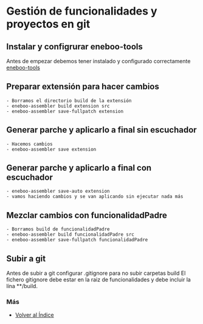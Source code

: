 # Gestión de funcionalidades y proyectos en git

## Instalar y configrurar eneboo-tools

Antes de empezar debemos tener instalado y configurado correctamente [eneboo-tools](./index.md)

## Preparar extensión para hacer cambios
    
    - Borramos el directorio build de la extensión
    - eneboo-assembler build extension src
    - eneboo-assembler save-fullpatch extension

## Generar parche y aplicarlo a final sin escuchador

    - Hacemos cambios
    - eneboo-assembler save extension

## Generar parche y aplicarlo a final con escuchador

    - eneboo-assembler save-auto extension
    - vamos haciendo cambios y se van aplicando sin ejecutar nada más

## Mezclar cambios con funcionalidadPadre

    - Borramos build de funcionalidadPadre
    - eneboo-assembler build funcionalidadPadre src
    - eneboo-assembler save-fullpatch funcionalidadPadre

## Subir a git

Antes de subir a git configurar .gitignore para no subir carpetas build
El fichero gitignore debe estar en la raiz de funcionalidades y debe incluir la lína **/build.


### Más

  * [Volver al Índice](./index.md)